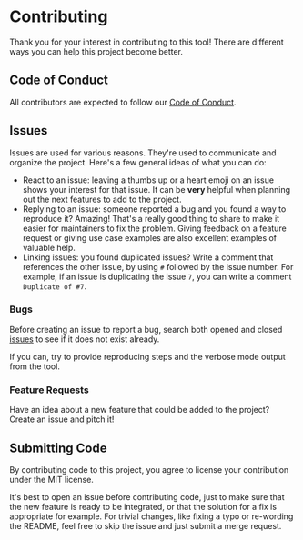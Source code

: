 # Contributing

Thank you for your interest in contributing to this tool! There are different ways you can help this project become better.

## Code of Conduct

All contributors are expected to follow our [Code of Conduct](CODE_OF_CONDUCT.md).

## Issues

Issues are used for various reasons. They're used to communicate and organize the project. Here's a few general ideas of what you can do:

* React to an issue: leaving a thumbs up or a heart emoji on an issue shows your interest for that issue. It can be **very** helpful when planning out the next features to add to the project.
* Replying to an issue: someone reported a bug and you found a way to reproduce it? Amazing! That's a really good thing to share to make it easier for maintainers to fix the problem. Giving feedback on a feature request or giving use case examples are also excellent examples of valuable help.
* Linking issues: you found duplicated issues? Write a comment that references the other issue, by using `#` followed by the issue number. For example, if an issue is duplicating the issue `7`, you can write a comment `Duplicate of #7`.

### Bugs

Before creating an issue to report a bug, search both opened and closed [issues](issues) to see if it does not exist already.

If you can, try to provide reproducing steps and the verbose mode output from the tool.

### Feature Requests

Have an idea about a new feature that could be added to the project? Create an issue and pitch it!

## Submitting Code

By contributing code to this project, you agree to license your contribution under the MIT license.

It's best to open an issue before contributing code, just to make sure that the new feature is ready to be integrated, or that the solution for a fix is appropriate for example. For trivial changes, like fixing a typo or re-wording the README, feel free to skip the issue and just submit a merge request.
